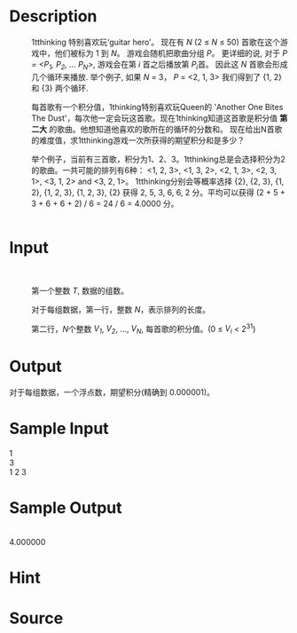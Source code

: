 
# Description

<div class="content"><p>
</p><dd>
<div>
<p>1tthinking 特别喜欢玩‘guitar hero’。 现在有 <em>N</em> (2 ≤ <em>N</em> ≤ 50) 首歌在这个游戏中，他们被标为 1 到 <em>N</em>。 游戏会随机把歌曲分组 <em>P</em>。 更详细的说, 对于 <em>P = &lt;P<sub>1</sub>, P<sub>2</sub>, ... P<sub>N</sub>&gt;</em>, 游戏会在第 <em>i</em> 首之后播放第 <em>P<sub>i</sub></em>首。 因此这 <em>N</em> 首歌会形成几个循环来播放. 举个例子, 如果 <em>N</em> = 3， <em>P</em> = &lt;2, 1, 3&gt; 我们得到了 {1, 2} 和 {3} 两个循环.</p>
<p>每首歌有一个积分值，1thinking特别喜欢玩Queen的 &#39;Another One Bites The Dust&#39;，每次他一定会玩这首歌。现在1thinking知道这首歌是积分值 <strong>第二大</strong> 的歌曲。他想知道他喜欢的歌所在的循环的分数和。 现在给出N首歌的难度值，求1tthinking游戏一次所获得的期望积分和是多少？</p>
<p>举个例子，当前有三首歌，积分为1、2、3。1tthinking总是会选择积分为2的歌曲。一共可能的排列有6种： &lt;1, 2, 3&gt;, &lt;1, 3, 2&gt;, &lt;2, 1, 3&gt;, &lt;2, 3, 1&gt;, &lt;3, 1, 2&gt; and &lt;3, 2, 1&gt;。 1tthinking分别会等概率选择 {2}, {2, 3}, {1, 2}, {1, 2, 3}, {1, 2, 3}, {2} 获得 2, 5, 3, 6, 6, 2 分。平均可以获得 (2 + 5 + 3 + 6 + 6 + 2) / 6 = 24 / 6 = 4.0000 分。</p>
<p><img src="source/bzoj/2293/img/aHR0cDovL21lZGlhLm9wZW5qdWRnZS5jbi9pbWFnZXMvZzMyMDNfMS5qcGc=.jpg" alt=""/></p>
</div>
</dd>
<p></p></div>

# Input

<div class="content"><p>
</p><dt>  </dt>
<dd>
<div>
<p>第一个整数 <em>T</em>, 数据的组数。</p>
<p>对于每组数据，第一行，整数 <em>N</em>，表示排列的长度。</p>
<p>第二行，<em>N</em>个整数 <em>V<sub>1</sub></em>, <em>V<sub>2</sub></em>, ..., <em>V<sub>N</sub></em>, 每首歌的积分值。(0 ≤ <em>V<sub>i</sub></em> &lt; 2<sup>31</sup>)</p>
</div>
</dd>
<dt></dt>
<p></p></div>

# Output

<div class="content"><p>对于每组数据，一个浮点数，期望积分(精确到 0.000001)。</p></div>

# Sample Input

<div class="content"><span class="sampledata">1<br/>
3<br/>
1 2 3</span></div>

# Sample Output

<div class="content"><span class="sampledata"><br/>
4.000000</span></div>

# Hint

<div class="content"><p></p></div>

# Source

<div class="content"><p><a href="problemset.php?search="></a></p></div>

